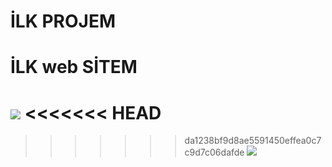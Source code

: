 
# İLK PROJEM
 <h1>İLK web SİTEM</h1>

 ![](ilk-projem.gif)
<<<<<<< HEAD
=======

>>>>>>> da1238bf9d8ae5591450effea0c7c9d7c06dafde
![](ilk-projem.gif)